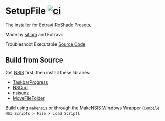 # SetupFile [![ci](https://github.com/ExtraviNull/SetupFile/actions/workflows/ci.yaml/badge.svg)](https://github.com/ExtraviNull/SetupFile/actions/workflows/ci.yaml)

The installer for Extravi ReShade Presets.

Made by [sitiom](https://github.com/sitiom) and Extravi.

Troubleshoot Executable [Source Code](https://github.com/ExtraviNull/troubleshoot)
## Build from Source
Get [NSIS](https://nsis.sourceforge.io/Download) first, then install these libraries:

- [TaskbarProgress](http://nsis.sourceforge.net/TaskbarProgress_plug-in)
- [NSCurl](https://github.com/negrutiu/nsis-nscurl)
- [nsisunz](https://github.com/past-due/nsisunz)
- [MoveFileFolder](https://nsis.sourceforge.io/MoveFileFolder)

Build using `makensis` or through the MakeNSIS Windows Wrapper (`Compile NSI Scripts > File > Load Script`).
